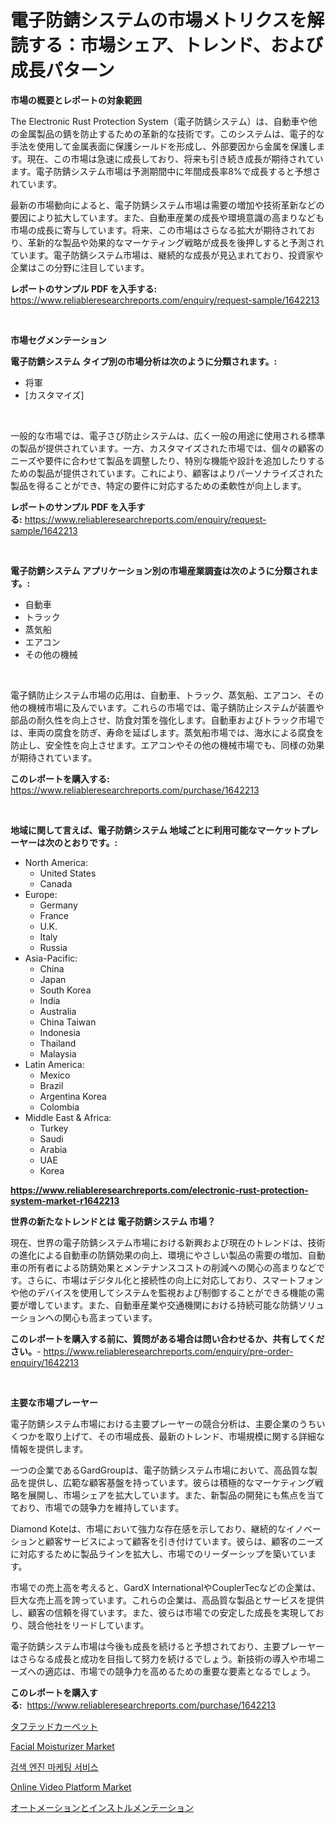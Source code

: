 <p><h1>電子防錆システムの市場メトリクスを解読する：市場シェア、トレンド、および成長パターン</h1></p><p><strong>市場の概要とレポートの対象範囲</strong></p>
<p><p>The Electronic Rust Protection System（電子防錆システム）は、自動車や他の金属製品の錆を防止するための革新的な技術です。このシステムは、電子的な手法を使用して金属表面に保護シールドを形成し、外部要因から金属を保護します。現在、この市場は急速に成長しており、将来も引き続き成長が期待されています。電子防錆システム市場は予測期間中に年間成長率8%で成長すると予想されています。</p><p>最新の市場動向によると、電子防錆システム市場は需要の増加や技術革新などの要因により拡大しています。また、自動車産業の成長や環境意識の高まりなども市場の成長に寄与しています。将来、この市場はさらなる拡大が期待されており、革新的な製品や効果的なマーケティング戦略が成長を後押しすると予測されています。電子防錆システム市場は、継続的な成長が見込まれており、投資家や企業はこの分野に注目しています。</p></p>
<p><strong>レポートのサンプル PDF を入手する:</strong> <a href="https://www.reliableresearchreports.com/enquiry/request-sample/1642213">https://www.reliableresearchreports.com/enquiry/request-sample/1642213</a></p>
<p>&nbsp;</p>
<p><strong>市場セグメンテーション</strong></p>
<p><strong>電子防錆システム タイプ別の市場分析は次のように分類されます。:</strong></p>
<p><ul><li>将軍</li><li>[カスタマイズ]</li></ul></p>
<p>&nbsp;</p>
<p><p>一般的な市場では、電子さび防止システムは、広く一般の用途に使用される標準の製品が提供されています。一方、カスタマイズされた市場では、個々の顧客のニーズや要件に合わせて製品を調整したり、特別な機能や設計を追加したりするための製品が提供されています。これにより、顧客はよりパーソナライズされた製品を得ることができ、特定の要件に対応するための柔軟性が向上します。</p></p>
<p><strong>レポートのサンプル PDF を入手する:</strong>&nbsp;<a href="https://www.reliableresearchreports.com/enquiry/request-sample/1642213">https://www.reliableresearchreports.com/enquiry/request-sample/1642213</a></p>
<p>&nbsp;</p>
<p><strong> 電子防錆システム アプリケーション別の市場産業調査は次のように分類されます。:</strong></p>
<p><ul><li>自動車</li><li>トラック</li><li>蒸気船</li><li>エアコン</li><li>その他の機械</li></ul></p>
<p>&nbsp;</p>
<p><p>電子錆防止システム市場の応用は、自動車、トラック、蒸気船、エアコン、その他の機械市場に及んでいます。これらの市場では、電子錆防止システムが装置や部品の耐久性を向上させ、防食対策を強化します。自動車およびトラック市場では、車両の腐食を防ぎ、寿命を延ばします。蒸気船市場では、海水による腐食を防止し、安全性を向上させます。エアコンやその他の機械市場でも、同様の効果が期待されています。</p></p>
<p><strong>このレポートを購入する:</strong>&nbsp; <a href="https://www.reliableresearchreports.com/purchase/1642213">https://www.reliableresearchreports.com/purchase/1642213</a></p>
<p>&nbsp;</p>
<p><strong>地域に関して言えば、電子防錆システム 地域ごとに利用可能なマーケットプレーヤーは次のとおりです。:</strong></p>
<p><ul>
    <li>
        North America:
        <ul>
            <li>United States</li>
            <li>Canada</li>
        </ul>
    </li>
    <li>
        Europe:
        <ul>
            <li>Germany</li>
            <li>France</li>
            <li>U.K.</li>
            <li>Italy</li>
            <li>Russia</li>
        </ul>
    </li>
    <li>
        Asia-Pacific:
        <ul>
            <li>China</li>
            <li>Japan</li>
            <li>South Korea</li>
            <li>India</li>
            <li>Australia</li>
            <li>China Taiwan</li>
            <li>Indonesia</li>
            <li>Thailand</li>
            <li>Malaysia</li>
        </ul>
    </li>
    <li>
        Latin America:
        <ul>
            <li>Mexico</li>
            <li>Brazil</li>
            <li>Argentina Korea</li>
            <li>Colombia</li>
        </ul>
    </li>
    <li>
        Middle East & Africa:
        <ul>
            <li>Turkey</li>
            <li>Saudi</li>
            <li>Arabia</li>
            <li>UAE</li>
            <li>Korea</li>
        </ul>
    </li>
    </ul></p>
<p><strong><a href="https://www.reliableresearchreports.com/electronic-rust-protection-system-market-r1642213">https://www.reliableresearchreports.com/electronic-rust-protection-system-market-r1642213</a></strong>&nbsp;</p>
<p><strong>世界の新たなトレンドとは 電子防錆システム 市場？</strong></p>
<p><p>現在、世界の電子防錆システム市場における新興および現在のトレンドは、技術の進化による自動車の防錆効果の向上、環境にやさしい製品の需要の増加、自動車の所有者による防錆効果とメンテナンスコストの削減への関心の高まりなどです。さらに、市場はデジタル化と接続性の向上に対応しており、スマートフォンや他のデバイスを使用してシステムを監視および制御することができる機能の需要が増しています。また、自動車産業や交通機関における持続可能な防錆ソリューションへの関心も高まっています。</p></p>
<p><strong>このレポートを購入する前に、質問がある場合は問い合わせるか、共有してください。</strong>- <a href="https://www.reliableresearchreports.com/enquiry/pre-order-enquiry/1642213">https://www.reliableresearchreports.com/enquiry/pre-order-enquiry/1642213</a></p>
<p>&nbsp;</p>
<p><strong>主要な市場プレーヤー</strong></p>
<p><p>電子防錆システム市場における主要プレーヤーの競合分析は、主要企業のうちいくつかを取り上げて、その市場成長、最新のトレンド、市場規模に関する詳細な情報を提供します。 </p><p>一つの企業であるGardGroupは、電子防錆システム市場において、高品質な製品を提供し、広範な顧客基盤を持っています。彼らは積極的なマーケティング戦略を展開し、市場シェアを拡大しています。また、新製品の開発にも焦点を当てており、市場での競争力を維持しています。</p><p>Diamond Koteは、市場において強力な存在感を示しており、継続的なイノベーションと顧客サービスによって顧客を引き付けています。彼らは、顧客のニーズに対応するために製品ラインを拡大し、市場でのリーダーシップを築いています。</p><p>市場での売上高を考えると、GardX InternationalやCouplerTecなどの企業は、巨大な売上高を誇っています。これらの企業は、高品質な製品とサービスを提供し、顧客の信頼を得ています。また、彼らは市場での安定した成長を実現しており、競合他社をリードしています。</p><p>電子防錆システム市場は今後も成長を続けると予想されており、主要プレーヤーはさらなる成長と成功を目指して努力を続けるでしょう。新技術の導入や市場ニーズへの適応は、市場での競争力を高めるための重要な要素となるでしょう。</p></p>
<p><strong>このレポートを購入する:</strong>&nbsp;&nbsp;<a href="https://www.reliableresearchreports.com/purchase/1642213">https://www.reliableresearchreports.com/purchase/1642213</a></p>
<p><p><a href="https://github.com/MosesSpinka1914/Market-Research-Report-List-1/blob/main/569792865696.md">タフテッドカーペット</a></p><p><a href="https://issuu.com/reportprime-2/docs/facial-moisturizer-market-size-2030.pptx">Facial Moisturizer Market</a></p><p><a href="https://github.com/Tristiarton768456/Market-Research-Report-List-1/blob/main/795375664257.md">검색 엔진 마케팅 서비스</a></p><p><a href="https://github.com/gracielawharr/Market-Research-Report-List-1/blob/main/online-video-platform-market.md">Online Video Platform Market</a></p><p><a href="https://github.com/bevdtkn4419963/Market-Research-Report-List-2/blob/main/397403065695.md">オートメーションとインストルメンテーション</a></p></p>